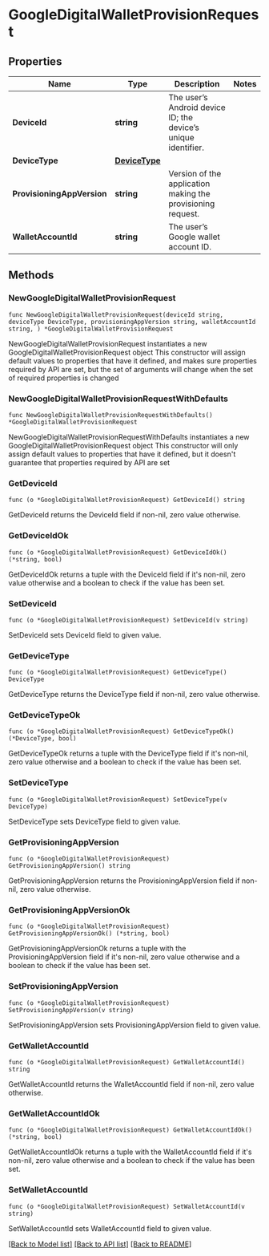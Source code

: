 # GoogleDigitalWalletProvisionRequest

## Properties

Name | Type | Description | Notes
------------ | ------------- | ------------- | -------------
**DeviceId** | **string** | The user’s Android device ID; the device’s unique identifier. | 
**DeviceType** | [**DeviceType**](DeviceType.md) |  | 
**ProvisioningAppVersion** | **string** | Version of the application making the provisioning request. | 
**WalletAccountId** | **string** | The user’s Google wallet account ID. | 

## Methods

### NewGoogleDigitalWalletProvisionRequest

`func NewGoogleDigitalWalletProvisionRequest(deviceId string, deviceType DeviceType, provisioningAppVersion string, walletAccountId string, ) *GoogleDigitalWalletProvisionRequest`

NewGoogleDigitalWalletProvisionRequest instantiates a new GoogleDigitalWalletProvisionRequest object
This constructor will assign default values to properties that have it defined,
and makes sure properties required by API are set, but the set of arguments
will change when the set of required properties is changed

### NewGoogleDigitalWalletProvisionRequestWithDefaults

`func NewGoogleDigitalWalletProvisionRequestWithDefaults() *GoogleDigitalWalletProvisionRequest`

NewGoogleDigitalWalletProvisionRequestWithDefaults instantiates a new GoogleDigitalWalletProvisionRequest object
This constructor will only assign default values to properties that have it defined,
but it doesn't guarantee that properties required by API are set

### GetDeviceId

`func (o *GoogleDigitalWalletProvisionRequest) GetDeviceId() string`

GetDeviceId returns the DeviceId field if non-nil, zero value otherwise.

### GetDeviceIdOk

`func (o *GoogleDigitalWalletProvisionRequest) GetDeviceIdOk() (*string, bool)`

GetDeviceIdOk returns a tuple with the DeviceId field if it's non-nil, zero value otherwise
and a boolean to check if the value has been set.

### SetDeviceId

`func (o *GoogleDigitalWalletProvisionRequest) SetDeviceId(v string)`

SetDeviceId sets DeviceId field to given value.


### GetDeviceType

`func (o *GoogleDigitalWalletProvisionRequest) GetDeviceType() DeviceType`

GetDeviceType returns the DeviceType field if non-nil, zero value otherwise.

### GetDeviceTypeOk

`func (o *GoogleDigitalWalletProvisionRequest) GetDeviceTypeOk() (*DeviceType, bool)`

GetDeviceTypeOk returns a tuple with the DeviceType field if it's non-nil, zero value otherwise
and a boolean to check if the value has been set.

### SetDeviceType

`func (o *GoogleDigitalWalletProvisionRequest) SetDeviceType(v DeviceType)`

SetDeviceType sets DeviceType field to given value.


### GetProvisioningAppVersion

`func (o *GoogleDigitalWalletProvisionRequest) GetProvisioningAppVersion() string`

GetProvisioningAppVersion returns the ProvisioningAppVersion field if non-nil, zero value otherwise.

### GetProvisioningAppVersionOk

`func (o *GoogleDigitalWalletProvisionRequest) GetProvisioningAppVersionOk() (*string, bool)`

GetProvisioningAppVersionOk returns a tuple with the ProvisioningAppVersion field if it's non-nil, zero value otherwise
and a boolean to check if the value has been set.

### SetProvisioningAppVersion

`func (o *GoogleDigitalWalletProvisionRequest) SetProvisioningAppVersion(v string)`

SetProvisioningAppVersion sets ProvisioningAppVersion field to given value.


### GetWalletAccountId

`func (o *GoogleDigitalWalletProvisionRequest) GetWalletAccountId() string`

GetWalletAccountId returns the WalletAccountId field if non-nil, zero value otherwise.

### GetWalletAccountIdOk

`func (o *GoogleDigitalWalletProvisionRequest) GetWalletAccountIdOk() (*string, bool)`

GetWalletAccountIdOk returns a tuple with the WalletAccountId field if it's non-nil, zero value otherwise
and a boolean to check if the value has been set.

### SetWalletAccountId

`func (o *GoogleDigitalWalletProvisionRequest) SetWalletAccountId(v string)`

SetWalletAccountId sets WalletAccountId field to given value.



[[Back to Model list]](../../README.md#documentation-for-models) [[Back to API list]](../../README.md#documentation-for-api-endpoints) [[Back to README]](../../README.md)


